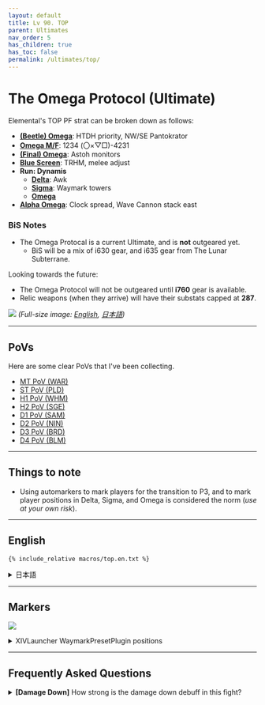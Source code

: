 ```yaml
---
layout: default
title: Lv 90. TOP
parent: Ultimates
nav_order: 5
has_children: true
has_toc: false
permalink: /ultimates/top/
---
```


# The Omega Protocol (Ultimate)

Elemental's TOP PF strat can be broken down as follows:

- [**(Beetle) Omega**](01_omega.en.md): HTDH priority, NW/SE Pantokrator
- [**Omega M/F**](02_omega_mf.en.md): 1234 (〇×▽□)-4231
- [**(Final) Omega**](03_omega_reconfigured.en.md): Astoh monitors
- [**Blue Screen**](04_blue_screen.en.md): TRHM, melee adjust
- **Run: Dynamis**
  - [**Delta**](05a_run_dynamis_delta.en.md): Awk
  - [**Sigma**](05b_run_dynamis_sigma.en.md): Waymark towers
  - [**Omega**](05c_run_dynamis_omega.en.md)
- [**Alpha Omega**](06_alpha_omega.en.md): Clock spread, Wave Cannon stack east

### BiS Notes

- The Omega Protocal is a current Ultimate, and is **not** outgeared yet.
    - BiS will be a mix of i630 gear, and i635 gear from The Lunar Subterrane.

Looking towards the future:

- The Omega Protocol will not be outgeared until **i760** gear is available.
- Relic weapons (when they arrive) will have their substats capped at **287**.

![]({{site.baseurl}}/assets/images/ultimates/top/top_cheatsheet.jpg)
*(Full-size image: [English]({{site.baseurl}}/assets/images/ultimates/top/top_cheatsheet.jpg), [日本語]({{site.baseurl}}/assets/images/ultimates/top/top_cheatsheet_jp.jpg))*

---

## PoVs

Here are some clear PoVs that I've been collecting.

- [MT PoV (WAR)](https://youtube.com/live/FPqa0SCvWRY)
- [ST PoV (PLD)](https://youtube.com/live/kmNFACoXWog)
- [H1 PoV (WHM)](https://youtube.com/live/4OtrT1IDH5c)
- [H2 PoV (SGE)](https://youtube.com/live/wklF6mteicY)
- [D1 PoV (SAM)](https://youtube.com/live/_zxDr1mJLbo)
- [D2 PoV (NIN)](https://youtube.com/live/IWayItot1o8)
- [D3 PoV (BRD)](https://youtube.com/live/mtfT3oWXe3Y)
- [D4 PoV (BLM)](https://youtube.com/live/bB3v9ev093I)

---

## Things to note

- Using automarkers to mark players for the transition to P3, and to mark player positions in Delta, Sigma, and Omega is considered the norm (*use at your own risk*).

---

## English
```
{% include_relative macros/top.en.txt %}
```

<details markdown=block>
<summary>日本語</summary>

```
{% include_relative macros/top.jp.txt %}
```

</details>

---

## Markers

![]({{site.baseurl}}/assets/images/ultimates/top/markers.jpg)
<details markdown=block>
<summary>XIVLauncher WaymarkPresetPlugin positions</summary>

```json
{
  "Name":"TOP",
  "MapID":908,
  "A":{"X":100.0,"Y":0.0,"Z":87.0,"ID":0,"Active":true},
  "B":{"X":113.0,"Y":0.0,"Z":100.0,"ID":1,"Active":true},
  "C":{"X":100.0,"Y":0.0,"Z":113.0,"ID":2,"Active":true},
  "D":{"X":87.0,"Y":0.0,"Z":100.0,"ID":3,"Active":true},
  "One":{"X":109.192,"Y":0.0,"Z":90.808,"ID":4,"Active":true},
  "Two":{"X":109.192,"Y":0.0,"Z":109.192,"ID":5,"Active":true},
  "Three":{"X":90.808,"Y":0.0,"Z":109.192,"ID":6,"Active":true},
  "Four":{"X":90.808,"Y":0.0,"Z":90.808,"ID":7,"Active":true}
}
```

</details>

---

## Frequently Asked Questions

<details markdown=block>
<summary><b>[Damage Down]</b> How strong is the damage down debuff in this fight?</summary>
<table>
  <tr><td><p>The Damage Down debuff in this phase lowers a player's damage by <b>90%</b>.</p>
  <p><em>(Yes, this is </em>worse<em> than double-weakness!)</em></p></td></tr>
</table>
</details>
